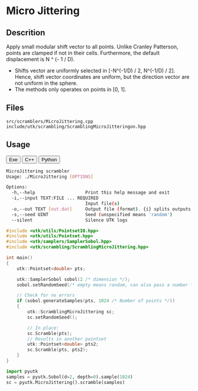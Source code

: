 # Micro Jittering

## Descrition

Apply small modular shift vector to all points. Unlike Cranley Patterson, points are clamped if 
not in their cells. Furthermore, the default displacement is N ^ (- 1 / D). 

* Shifts vector are uniformly selected in [-N^(-1/D) / 2, N^(-1/D) / 2]. Hence, shift vector coordinates are uniform, 
  but the direction vector are not uniform in the sphere. 
* The methods only operates on points in [0, 1].

## Files 

```
src/scramblers/MicroJittering.cpp  
include/utk/scrambling/ScramblingMicroJitteringon.hpp
```


## Usage

<button class="tablink exebutton" onclick="openCode('exe', this)" markdown="1">Exe</button> 
<button class="tablink cppbutton" onclick="openCode('cpp', this)" markdown="1">C++</button> 
<button class="tablink pybutton" onclick="openCode('py', this)" markdown="1">Python</button> 
<br/>
  

<div class="exe tabcontent">

```bash
MicroJittering scrambler
Usage: ./MicroJittering [OPTIONS]

Options:
  -h,--help                   Print this help message and exit
  -i,--input TEXT:FILE ... REQUIRED
                              Input file(s)
  -o,--out TEXT [out.dat]     Output file (format). {i} splits outputs in multiple files and token is replaced by index.
  -s,--seed UINT              Seed (unspecified means 'random')
  --silent                    Silence UTK logs

```

</div>

<div class="cpp tabcontent">

```  cpp
#include <utk/utils/PointsetIO.hpp>
#include <utk/utils/Pointset.hpp>
#include <utk/samplers/SamplerSobol.hpp>
#include <utk/scrambling/ScramblingMicroJittering.hpp>

int main()
{
    utk::Pointset<double> pts;

    utk::SamplerSobol sobol(2 /* dimension */);
    sobol.setRandomSeed(/* empty means random, can also pass a number */);

    // Check for no errors
    if (sobol.generateSamples(pts, 1024 /* Number of points */))
    {
        utk::ScramblingMicroJittering sc;
        sc.setRandomSeed();

        // In place:
        sc.Scramble(pts);
        // Results in another pointset
        utk::Pointset<double> pts2;
        sc.Scramble(pts, pts2);        
    }
}
```  

</div>

<div class="py tabcontent">

``` python
import pyutk
samples = pyutk.Sobol(d=2, depth=0).sample(1024) 
sc = pyutk.MicroJittering().scramble(samples)
```  
